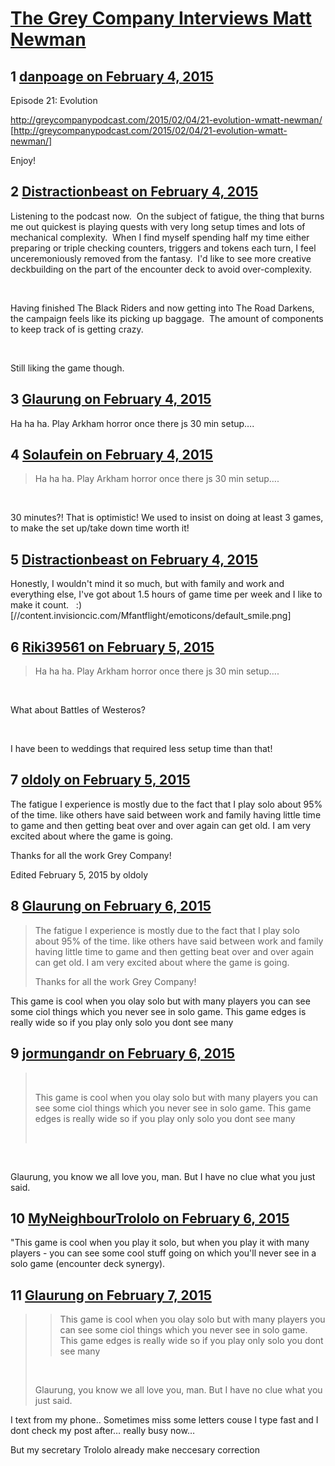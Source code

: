 # [The Grey Company Interviews Matt Newman](https://community.fantasyflightgames.com/topic/133966-the-grey-company-interviews-matt-newman/)

## 1 [danpoage on February 4, 2015](https://community.fantasyflightgames.com/topic/133966-the-grey-company-interviews-matt-newman/?do=findComment&comment=1433882)

Episode 21: Evolution

http://greycompanypodcast.com/2015/02/04/21-evolution-wmatt-newman/ [http://greycompanypodcast.com/2015/02/04/21-evolution-wmatt-newman/]

Enjoy!

## 2 [Distractionbeast on February 4, 2015](https://community.fantasyflightgames.com/topic/133966-the-grey-company-interviews-matt-newman/?do=findComment&comment=1434047)

Listening to the podcast now.  On the subject of fatigue, the thing that burns me out quickest is playing quests with very long setup times and lots of mechanical complexity.  When I find myself spending half my time either preparing or triple checking counters, triggers and tokens each turn, I feel unceremoniously removed from the fantasy.  I'd like to see more creative deckbuilding on the part of the encounter deck to avoid over-complexity.

 

Having finished The Black Riders and now getting into The Road Darkens, the campaign feels like its picking up baggage.  The amount of components to keep track of is getting crazy.

 

Still liking the game though.

## 3 [Glaurung on February 4, 2015](https://community.fantasyflightgames.com/topic/133966-the-grey-company-interviews-matt-newman/?do=findComment&comment=1434283)

Ha ha ha. Play Arkham horror once there js 30 min setup….

## 4 [Solaufein on February 4, 2015](https://community.fantasyflightgames.com/topic/133966-the-grey-company-interviews-matt-newman/?do=findComment&comment=1434847)

> Ha ha ha. Play Arkham horror once there js 30 min setup….

 

30 minutes?! That is optimistic! We used to insist on doing at least 3 games, to make the set up/take down time worth it!

## 5 [Distractionbeast on February 4, 2015](https://community.fantasyflightgames.com/topic/133966-the-grey-company-interviews-matt-newman/?do=findComment&comment=1434995)

Honestly, I wouldn't mind it so much, but with family and work and everything else, I've got about 1.5 hours of game time per week and I like to make it count.   :) [//content.invisioncic.com/Mfantflight/emoticons/default_smile.png]

## 6 [Riki39561 on February 5, 2015](https://community.fantasyflightgames.com/topic/133966-the-grey-company-interviews-matt-newman/?do=findComment&comment=1435931)

> Ha ha ha. Play Arkham horror once there js 30 min setup….

 

What about Battles of Westeros?

 

I have been to weddings that required less setup time than that! 

## 7 [oldoly on February 5, 2015](https://community.fantasyflightgames.com/topic/133966-the-grey-company-interviews-matt-newman/?do=findComment&comment=1436562)

The fatigue I experience is mostly due to the fact that I play solo about 95% of the time. like others have said between work and family having little time to game and then getting beat over and over again can get old. I am very excited about where the game is going.

Thanks for all the work Grey Company!

Edited February 5, 2015 by oldoly

## 8 [Glaurung on February 6, 2015](https://community.fantasyflightgames.com/topic/133966-the-grey-company-interviews-matt-newman/?do=findComment&comment=1437103)

> The fatigue I experience is mostly due to the fact that I play solo about 95% of the time. like others have said between work and family having little time to game and then getting beat over and over again can get old. I am very excited about where the game is going.
> 
> Thanks for all the work Grey Company!

This game is cool when you olay solo but with many players you can see some ciol things which you never see in solo game. This game edges is really wide so if you play only solo you dont see many

## 9 [jormungandr on February 6, 2015](https://community.fantasyflightgames.com/topic/133966-the-grey-company-interviews-matt-newman/?do=findComment&comment=1437389)

>  
> 
> This game is cool when you olay solo but with many players you can see some ciol things which you never see in solo game. This game edges is really wide so if you play only solo you dont see many
> 
>  

 

Glaurung, you know we all love you, man. But I have no clue what you just said.

## 10 [MyNeighbourTrololo on February 6, 2015](https://community.fantasyflightgames.com/topic/133966-the-grey-company-interviews-matt-newman/?do=findComment&comment=1437401)

"This game is cool when you play it solo, but when you play it with many players - you can see some cool stuff going on which you'll never see in a solo game (encounter deck synergy).

## 11 [Glaurung on February 7, 2015](https://community.fantasyflightgames.com/topic/133966-the-grey-company-interviews-matt-newman/?do=findComment&comment=1438689)

> > This game is cool when you olay solo but with many players you can see some ciol things which you never see in solo game. This game edges is really wide so if you play only solo you dont see many
> 
>  
> 
> Glaurung, you know we all love you, man. But I have no clue what you just said.

I text from my phone.. Sometimes miss some letters couse I type fast and I dont check my post after… really busy now…

But my secretary Trololo already make neccesary correction

